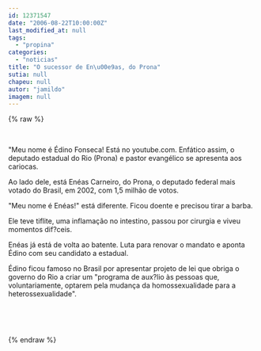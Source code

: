 ```yaml
---
id: 12371547
date: "2006-08-22T10:00:00Z"
last_modified_at: null
tags:
  - "propina"
categories:
  - "noticias"
title: "O sucessor de En\u00e9as, do Prona"
sutia: null
chapeu: null
autor: "jamildo"
imagem: null
---
```

{% raw %}
<p>&nbsp;</p>
<p>"Meu nome &eacute; &Eacute;dino Fonseca! Est&aacute; no youtube.com. Enf&aacute;tico assim, o deputado estadual do Rio (Prona) e pastor evang&eacute;lico se apresenta aos cariocas.</p>
<p>Ao lado dele, est&aacute; En&eacute;as Carneiro, do Prona, o deputado federal mais votado do Brasil, em 2002, com 1,5 milh&atilde;o de votos.</p>
<p>"Meu nome &eacute; En&eacute;as!" est&aacute; diferente. Ficou doente e precisou tirar a barba.</p>
<p>Ele teve tiflite, uma inflama&ccedil;&atilde;o no intestino, passou por cirurgia e viveu momentos dif?ceis.</p>
<p>En&eacute;as j&aacute; est&aacute; de volta ao batente. Luta para renovar o mandato e aponta &Eacute;dino com seu candidato a estadual.</p>
<p>&Eacute;dino ficou famoso no Brasil por apresentar projeto de lei que obriga o governo do Rio a criar um "programa de aux?lio &agrave;s pessoas que, voluntariamente, optarem pela mudan&ccedil;a da homossexualidade para a heterossexualidade".</p>
<p>&nbsp;</p>
<p>&nbsp;</p>
{% endraw %}